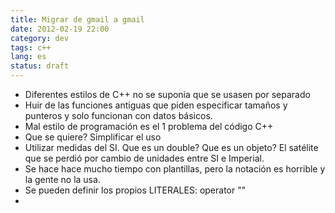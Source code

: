 ```yaml
---
title: Migrar de gmail a gmail
date: 2012-02-19 22:00
category: dev
tags: c++
lang: es
status: draft
---
```


- Diferentes estilos de C++ no se suponia que se usasen por separado
- Huir de las funciones antiguas que piden especificar tamaños y punteros y solo funcionan con datos básicos.
- Mal estilo de programación es el 1 problema del código C++
- Que se quiere? Simplificar el uso
- Utilizar medidas del SI. Que es un double? Que es un objeto? El satélite que se perdió por cambio de unidades entre SI e Imperial.
- Se hace hace mucho tiempo con plantillas, pero la notación es horrible y la gente no la usa.
- Se pueden definir los propios LITERALES: operator "" 
- 
